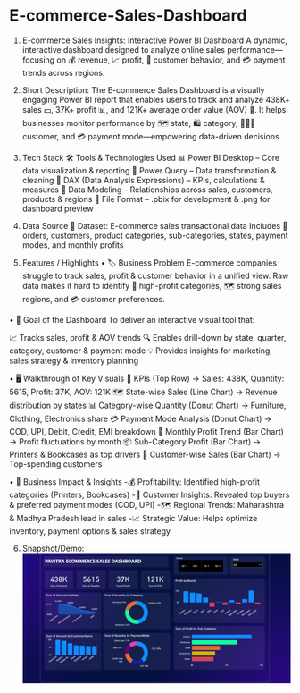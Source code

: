 # E-commerce-Sales-Dashboard

1. E-commerce Sales Insights: Interactive Power BI Dashboard
A dynamic, interactive dashboard designed to analyze online sales performance—focusing on 💰 revenue, 📈 profit, 👥 customer behavior, and 💳 payment trends across regions.

2. Short Description:
The E-commerce Sales Dashboard is a visually engaging Power BI report that enables users to track and analyze 438K+ sales 💵, 37K+ profit 📊, and 121K+ average order value (AOV) 💎. It helps businesses monitor performance by 🗺️ state, 🛍️ category, 👨‍👩‍👦 customer, and 💳 payment mode—empowering data-driven decisions.

3. Tech Stack
🛠️ Tools & Technologies Used
📊 Power BI Desktop – Core data visualization & reporting
🔄 Power Query – Data transformation & cleaning
🧮 DAX (Data Analysis Expressions) – KPIs, calculations & measures
🔗 Data Modeling – Relationships across sales, customers, products & regions
📁 File Format – .pbix for development & .png for dashboard preview

4. Data Source
📂 Dataset: E-commerce sales transactional data
Includes 🛒 orders, customers, product categories, sub-categories, states, payment modes, and monthly profits

5. Features / Highlights
• 🏷️ Business Problem
E-commerce companies struggle to track sales, profit & customer behavior in a unified view. Raw data makes it hard to identify 📌 high-profit categories, 🗺️ strong sales regions, and 💳 customer preferences.

• 🎯 Goal of the Dashboard
To deliver an interactive visual tool that:

📈 Tracks sales, profit & AOV trends
🔍 Enables drill-down by state, quarter, category, customer & payment mode
💡 Provides insights for marketing, sales strategy & inventory planning

• 🖥️ Walkthrough of Key Visuals
🔢 KPIs (Top Row) → Sales: 438K, Quantity: 5615, Profit: 37K, AOV: 121K
🗺️ State-wise Sales (Line Chart) → Revenue distribution by states
📊 Category-wise Quantity (Donut Chart) → Furniture, Clothing, Electronics share
💳 Payment Mode Analysis (Donut Chart) → COD, UPI, Debit, Credit, EMI breakdown
📅 Monthly Profit Trend (Bar Chart) → Profit fluctuations by month
📦 Sub-Category Profit (Bar Chart) → Printers & Bookcases as top drivers
👥 Customer-wise Sales (Bar Chart) → Top-spending customers

• 🚀 Business Impact & Insights
-💰 Profitability: Identified high-profit categories (Printers, Bookcases)
-👥 Customer Insights: Revealed top buyers & preferred payment modes (COD, UPI)
-🗺️ Regional Trends: Maharashtra & Madhya Pradesh lead in sales
-📈 Strategic Value: Helps optimize inventory, payment options & sales strategy


6. Snapshot/Demo: ![DashBoard Preview](https://github.com/PavitraGautam17/E-commerce-Sales-Dashboard/blob/main/Snapshot%20of%20Dashboard.png)
